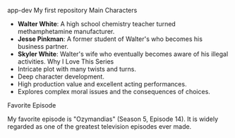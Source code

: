 app-dev
My first repository
 Main Characters
- **Walter White**: A high school chemistry teacher turned methamphetamine manufacturer.
 - **Jesse Pinkman**: A former student of Walter's who becomes his business partner.
 - **Skyler White**: Walter's wife who eventually becomes aware of his illegal activities.
 Why I Love This Series
 - Intricate plot with many twists and turns.
 - Deep character development.
- High production value and excellent acting performances.
- Explores complex moral issues and the consequences of choices.
 
 Favorite Episode
 
 My favorite episode is "Ozymandias" (Season 5, Episode 14). It is widely regarded as one of the greatest television episodes ever made.

